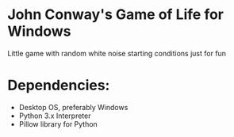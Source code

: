 # John Conway's Game of Life for Windows
 Little game with random white noise starting conditions just for fun

# Dependencies:
- Desktop OS, preferably Windows
- Python 3.x Interpreter
- Pillow library for Python